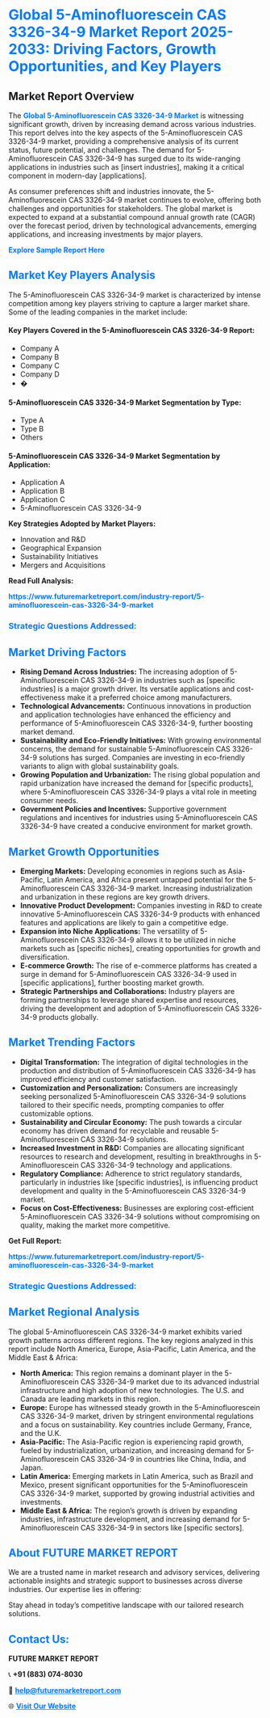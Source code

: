 <h1 style="color: #007BFF;">Global 5-Aminofluorescein CAS 3326-34-9 Market Report 2025-2033: Driving Factors, Growth Opportunities, and Key Players</h1>

<section id="overview">
<h2>Market Report Overview</h2>
<p>The <a href="https://www.futuremarketreport.com/industry-report/5-aminofluorescein-cas-3326-34-9-market" style="color: #007BFF; text-decoration: none;"><strong>Global 5-Aminofluorescein CAS 3326-34-9 Market</strong></a> is witnessing significant growth, driven by increasing demand across various industries. This report delves into the key aspects of the 5-Aminofluorescein CAS 3326-34-9 market, providing a comprehensive analysis of its current status, future potential, and challenges. The demand for 5-Aminofluorescein CAS 3326-34-9 has surged due to its wide-ranging applications in industries such as [insert industries], making it a critical component in modern-day [applications].</p>
<p>As consumer preferences shift and industries innovate, the 5-Aminofluorescein CAS 3326-34-9 market continues to evolve, offering both challenges and opportunities for stakeholders. The global market is expected to expand at a substantial compound annual growth rate (CAGR) over the forecast period, driven by technological advancements, emerging applications, and increasing investments by major players.</p>
</section>

<section id="overview">
<p><a href="https://www.futuremarketreport.com/request-sample/reportId=119495" style="color: #007BFF; text-decoration: none;"><strong>Explore Sample Report Here</strong></a></p>
</section>

<section id="key-players">
<h2 style="color: #007BFF;">Market Key Players Analysis</h2>
<p>The 5-Aminofluorescein CAS 3326-34-9 market is characterized by intense competition among key players striving to capture a larger market share. Some of the leading companies in the market include:</p>
<h4>Key Players Covered in the 5-Aminofluorescein CAS 3326-34-9 Report:</h4>
<ul><li>Company A</li><li>Company B</li><li>Company C</li><li>Company D</li><li>�</li></ul>
<h4>5-Aminofluorescein CAS 3326-34-9 Market Segmentation by Type:</h4>
<ul><li>Type A</li><li>Type B</li><li>Others</li></ul>

<h4>5-Aminofluorescein CAS 3326-34-9 Market Segmentation by Application:</h4>
<ul><li>Application A</li><li>Application B</li><li>Application C</li><li>5-Aminofluorescein CAS 3326-34-9</li></ul>
<p><strong>Key Strategies Adopted by Market Players:</strong></p>
<ul>
<li>Innovation and R&D</li>
<li>Geographical Expansion</li>
<li>Sustainability Initiatives</li>
<li>Mergers and Acquisitions</li>
</ul>
</section>

<section>
<p><strong>Read Full Analysis: </strong></p><a href="https://www.futuremarketreport.com/industry-report/5-aminofluorescein-cas-3326-34-9-market" style="color: #007BFF; text-decoration: none;"><strong>https://www.futuremarketreport.com/industry-report/5-aminofluorescein-cas-3326-34-9-market</strong></a>
<h3 style="color: #007BFF;">Strategic Questions Addressed:</h3>
</section>

<section id="driving-factors">
<h2 style="color: #007BFF;">Market Driving Factors</h2>
<ul>
<li><strong>Rising Demand Across Industries:</strong> The increasing adoption of 5-Aminofluorescein CAS 3326-34-9 in industries such as [specific industries] is a major growth driver. Its versatile applications and cost-effectiveness make it a preferred choice among manufacturers.</li>
<li><strong>Technological Advancements:</strong> Continuous innovations in production and application technologies have enhanced the efficiency and performance of 5-Aminofluorescein CAS 3326-34-9, further boosting market demand.</li>
<li><strong>Sustainability and Eco-Friendly Initiatives:</strong> With growing environmental concerns, the demand for sustainable 5-Aminofluorescein CAS 3326-34-9 solutions has surged. Companies are investing in eco-friendly variants to align with global sustainability goals.</li>
<li><strong>Growing Population and Urbanization:</strong> The rising global population and rapid urbanization have increased the demand for [specific products], where 5-Aminofluorescein CAS 3326-34-9 plays a vital role in meeting consumer needs.</li>
<li><strong>Government Policies and Incentives:</strong> Supportive government regulations and incentives for industries using 5-Aminofluorescein CAS 3326-34-9 have created a conducive environment for market growth.</li>
</ul>
</section>

<section id="growth-opportunities">
<h2 style="color: #007BFF;">Market Growth Opportunities</h2>
<ul>
<li><strong>Emerging Markets:</strong> Developing economies in regions such as Asia-Pacific, Latin America, and Africa present untapped potential for the 5-Aminofluorescein CAS 3326-34-9 market. Increasing industrialization and urbanization in these regions are key growth drivers.</li>
<li><strong>Innovative Product Development:</strong> Companies investing in R&D to create innovative 5-Aminofluorescein CAS 3326-34-9 products with enhanced features and applications are likely to gain a competitive edge.</li>
<li><strong>Expansion into Niche Applications:</strong> The versatility of 5-Aminofluorescein CAS 3326-34-9 allows it to be utilized in niche markets such as [specific niches], creating opportunities for growth and diversification.</li>
<li><strong>E-commerce Growth:</strong> The rise of e-commerce platforms has created a surge in demand for 5-Aminofluorescein CAS 3326-34-9 used in [specific applications], further boosting market growth.</li>
<li><strong>Strategic Partnerships and Collaborations:</strong> Industry players are forming partnerships to leverage shared expertise and resources, driving the development and adoption of 5-Aminofluorescein CAS 3326-34-9 products globally.</li>
</ul>
</section>

<section id="trending-factors">
<h2 style="color: #007BFF;">Market Trending Factors</h2>
<ul>
<li><strong>Digital Transformation:</strong> The integration of digital technologies in the production and distribution of 5-Aminofluorescein CAS 3326-34-9 has improved efficiency and customer satisfaction.</li>
<li><strong>Customization and Personalization:</strong> Consumers are increasingly seeking personalized 5-Aminofluorescein CAS 3326-34-9 solutions tailored to their specific needs, prompting companies to offer customizable options.</li>
<li><strong>Sustainability and Circular Economy:</strong> The push towards a circular economy has driven demand for recyclable and reusable 5-Aminofluorescein CAS 3326-34-9 solutions.</li>
<li><strong>Increased Investment in R&D:</strong> Companies are allocating significant resources to research and development, resulting in breakthroughs in 5-Aminofluorescein CAS 3326-34-9 technology and applications.</li>
<li><strong>Regulatory Compliance:</strong> Adherence to strict regulatory standards, particularly in industries like [specific industries], is influencing product development and quality in the 5-Aminofluorescein CAS 3326-34-9 market.</li>
<li><strong>Focus on Cost-Effectiveness:</strong> Businesses are exploring cost-efficient 5-Aminofluorescein CAS 3326-34-9 solutions without compromising on quality, making the market more competitive.</li>
</ul>
</section>

<section>
<p><strong>Get Full Report: </strong></p><a href="https://www.futuremarketreport.com/industry-report/5-aminofluorescein-cas-3326-34-9-market" style="color: #007BFF; text-decoration: none;"><strong>https://www.futuremarketreport.com/industry-report/5-aminofluorescein-cas-3326-34-9-market</strong></a>
<h3 style="color: #007BFF;">Strategic Questions Addressed:</h3>
</section>


<section id="regional-analysis">
<h2 style="color: #007BFF;">Market Regional Analysis</h2>
<p>The global 5-Aminofluorescein CAS 3326-34-9 market exhibits varied growth patterns across different regions. The key regions analyzed in this report include North America, Europe, Asia-Pacific, Latin America, and the Middle East & Africa:</p>
<ul>
<li><strong>North America:</strong> This region remains a dominant player in the 5-Aminofluorescein CAS 3326-34-9 market due to its advanced industrial infrastructure and high adoption of new technologies. The U.S. and Canada are leading markets in this region.</li>
<li><strong>Europe:</strong> Europe has witnessed steady growth in the 5-Aminofluorescein CAS 3326-34-9 market, driven by stringent environmental regulations and a focus on sustainability. Key countries include Germany, France, and the U.K.</li>
<li><strong>Asia-Pacific:</strong> The Asia-Pacific region is experiencing rapid growth, fueled by industrialization, urbanization, and increasing demand for 5-Aminofluorescein CAS 3326-34-9 in countries like China, India, and Japan.</li>
<li><strong>Latin America:</strong> Emerging markets in Latin America, such as Brazil and Mexico, present significant opportunities for the 5-Aminofluorescein CAS 3326-34-9 market, supported by growing industrial activities and investments.</li>
<li><strong>Middle East & Africa:</strong> The region’s growth is driven by expanding industries, infrastructure development, and increasing demand for 5-Aminofluorescein CAS 3326-34-9 in sectors like [specific sectors].</li>
</ul>
</section>

<footer>
<h2 style="color: #007BFF;">About FUTURE MARKET REPORT</h2>
<p>We are a trusted name in market research and advisory services, delivering actionable insights and strategic support to businesses across diverse industries. Our expertise lies in offering:</p>

<p>Stay ahead in today’s competitive landscape with our tailored research solutions.</p>

<h2 style="color: #007BFF;">Contact Us:</h2>
<p><strong>FUTURE MARKET REPORT</strong></p>
<p>📞 <strong>+91 (883) 074-8030</strong></p>
<p>📧 <strong><a href="mailto:help@futuremarketreport.com" style="color: #007BFF;">help@futuremarketreport.com</a></strong></p>
<p>🌐 <strong><a href="https://www.futuremarketreport.com/" style="color: #007BFF;">Visit Our Website</a></strong></p>
</footer>